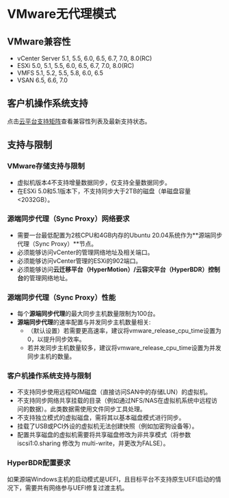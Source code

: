 # VMware无代理模式

## VMware兼容性

* vCenter Server 5.1, 5.5, 6.0, 6.5, 6.7, 7.0, 8.0(RC)
* ESXi 5.0, 5.1, 5.5, 6.0, 6.5, 6.7, 7.0, 8.0(RC)
* VMFS 5.1, 5.2, 5.5, 5.8, 6.0, 6.5
* VSAN 6.5, 6.6, 7.0

## 客户机操作系统支持

点击[云平台支持矩阵](https://oneprocloud.feishu.cn/sheets/VRqksSPEPhRTPStp3kVcItXNnyh?sheet=Y9fpqO)查看兼容性列表及最新支持状态。

## 支持与限制

### VMware存储支持与限制
  - 虚拟机版本4不支持增量数据同步，仅支持全量数据同步。
  - 在ESXi 5.0和5.1版本下，不支持同步大于2TB的磁盘（单磁盘容量<2032GB）。

### 源端同步代理（Sync Proxy）网络要求
  - 需要一台最低配置为2核CPU和4GB内存的Ubuntu 20.04系统作为**源端同步代理（Sync Proxy）**节点。
  - 必须能够访问vCenter的管理网络地址及相关端口。
  - 必须能够访问vCenter管理的ESXi的902端口。
  - 必须能够访问**云迁移平台（HyperMotion）/云容灾平台（HyperBDR）控制台**的管理网络地址。

### 源端同步代理（Sync Proxy）性能
  - 每个**源端同步代理**的最大同步主机数量限制为100台。
  - **源端同步代理**的速率配置与并发同步主机数量相关:
    - （默认设置）若需要更高速率，建议将vmware_release_cpu_time设置为0，以提升同步效率。
    - 若并发同步主机数量较多，建议将vmware_release_cpu_time设置为并发同步主机的数量。

### 客户机操作系统支持与限制
  - 不支持同步使用远程RDM磁盘（直接访问SAN中的存储LUN）的虚拟机。
  - 不支持同步网络共享挂载的目录（例如通过NFS/NAS在虚拟机系统中远程访问的数据）。此类数据需使用文件同步工具处理。
  - 不支持独立模式的虚拟磁盘，需将其以基本磁盘模式进行同步。
  - 挂载了USB或PCI外设的虚拟机无法创建快照（例如加密狗设备等）。
  - 配置共享磁盘的虚拟机需要将共享磁盘修改为非共享模式（将参数 iscsi1:0.sharing 修改为 multi-write，并更改为FALSE）。
    
### HyperBDR配置要求

如果源端Windows主机的启动模式是UEFI，且目标平台不支持原生UEFI启动的情况下，需要共有网络参与UEFI修复过渡主机。